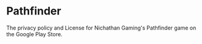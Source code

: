 # Pathfinder
The privacy policy and License for Nichathan Gaming's Pathfinder game on the Google Play Store.
